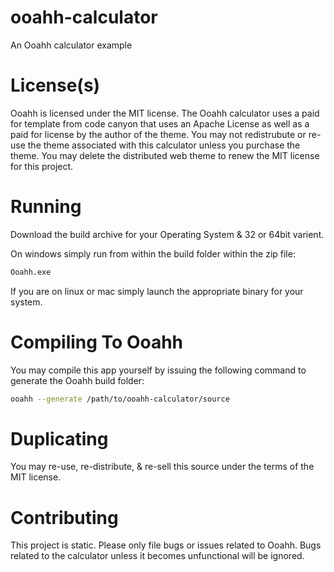 # ooahh-calculator
An Ooahh calculator example

# License(s)
Ooahh is licensed under the MIT license. The Ooahh calculator uses a paid for template from
code canyon that uses an Apache License as well as a paid for license by the author of the
theme. You may not redistrubute or re-use the theme associated with this calculator unless you
purchase the theme. You may delete the distributed web theme to renew the MIT license for this project.

# Running
Download the build archive for your Operating System & 32 or 64bit varient.

On windows simply run from within the build folder within the zip file:
```bash
Ooahh.exe
```

If you are on linux or mac simply launch the appropriate binary for your system.

# Compiling To Ooahh
You may compile this app yourself by issuing the following command to generate the Ooahh build folder:
```bash
ooahh --generate /path/to/ooahh-calculator/source
```

# Duplicating
You may re-use, re-distribute, & re-sell this source under the terms of the MIT license.

# Contributing
This project is static. Please only file bugs or issues related to Ooahh. Bugs related
to the calculator unless it becomes unfunctional will be ignored.